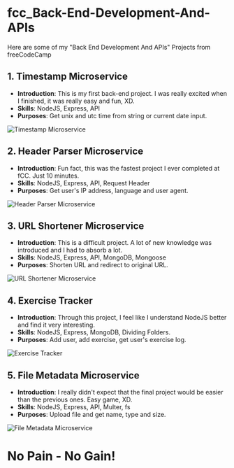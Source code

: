 # fcc_Back-End-Development-And-APIs
Here are some of my "Back End Development And APIs" Projects from freeCodeCamp

## 1. Timestamp Microservice
- **Introduction**: This is my first back-end project. I was really excited when I finished, it was really easy and fun, XD.
- **Skills**: NodeJS, Express, API
- **Purposes**: Get unix and utc time from string or current date input.

![Timestamp Microservice](https://res.cloudinary.com/dvzhmi7a9/image/upload/v1727497926/freeCodeCamp/6-BackEndAndAPIs/PRJ1.png)

## 2. Header Parser Microservice
- **Introduction**: Fun fact, this was the fastest project I ever completed at fCC. Just 10 minutes.
- **Skills**: NodeJS, Express, API, Request Header
- **Purposes**: Get user's IP address, language and user agent.

![Header Parser Microservice](https://res.cloudinary.com/dvzhmi7a9/image/upload/v1727497926/freeCodeCamp/6-BackEndAndAPIs/PRJ2.png)

## 3. URL Shortener Microservice
- **Introduction**: This is a difficult project. A lot of new knowledge was introduced and I had to absorb a lot.
- **Skills**: NodeJS, Express, API, MongoDB, Mongoose
- **Purposes**: Shorten URL and redirect to original URL.

![URL Shortener Microservice](https://res.cloudinary.com/dvzhmi7a9/image/upload/v1727497926/freeCodeCamp/6-BackEndAndAPIs/PRJ3.png)

## 4. Exercise Tracker
- **Introduction**: Through this project, I feel like I understand NodeJS better and find it very interesting.
- **Skills**: NodeJS, Express, MongoDB, Dividing Folders.
- **Purposes**: Add user, add exercise, get user's exercise log.

![Exercise Tracker](https://res.cloudinary.com/dvzhmi7a9/image/upload/v1727497926/freeCodeCamp/6-BackEndAndAPIs/PRJ4.png)

## 5. File Metadata Microservice
- **Introduction**: I really didn't expect that the final project would be easier than the previous ones. Easy game, XD.
- **Skills**: NodeJS, Express, API, Multer, fs
- **Purposes**: Upload file and get name, type and size.

![File Metadata Microservice](https://res.cloudinary.com/dvzhmi7a9/image/upload/v1727497926/freeCodeCamp/6-BackEndAndAPIs/PRJ5.png)

# No Pain - No Gain!